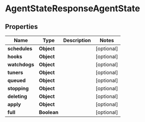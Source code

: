 

# AgentStateResponseAgentState


## Properties

Name | Type | Description | Notes
------------ | ------------- | ------------- | -------------
**schedules** | **Object** |  |  [optional]
**hooks** | **Object** |  |  [optional]
**watchdogs** | **Object** |  |  [optional]
**tuners** | **Object** |  |  [optional]
**queued** | **Object** |  |  [optional]
**stopping** | **Object** |  |  [optional]
**deleting** | **Object** |  |  [optional]
**apply** | **Object** |  |  [optional]
**full** | **Boolean** |  |  [optional]



